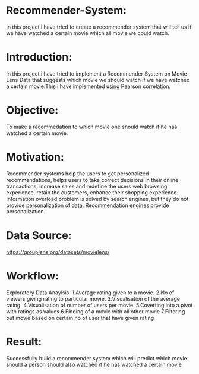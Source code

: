 # Recommender-System:
In this project i have tried to create a recommender system that will tell us if we have watched a certain movie which all movie we could watch.
# Introduction:
In this project i have tried to implement a Recommender System on Movie Lens Data that suggests which movie we should watch if 
we have watched a certain movie.This i have implemented using Pearson correlation.
# Objective:
To make a recommedation to which movie one should watch if he has watched a certain movie.
# Motivation:
Recommender systems help the users to get personalized recommendations, helps users to take correct decisions in their online transactions, increase sales and redefine the users web browsing experience, retain the customers, enhance their shopping experience. Information overload problem is solved by search engines, but they do not provide personalization of data. Recommendation engines provide personalization. 
# Data Source:
https://grouplens.org/datasets/movielens/
# Workflow:
  Exploratory Data Anaylsis:
   1.Average rating given to a movie.
   2.No of viewers giving rating to particular movie.
   3.Visualisation of the average rating.
   4.Visualisation of number of users per movie.
   5.Coverting into a pivot with ratings as values
   6.Finding of a movie with all other movie
   7.Filtering out movie based on certain no of user that have given rating
# Result:
Successfully build a recommender system which will predict which movie should a person should also watched if he has watched a certain movie
  
